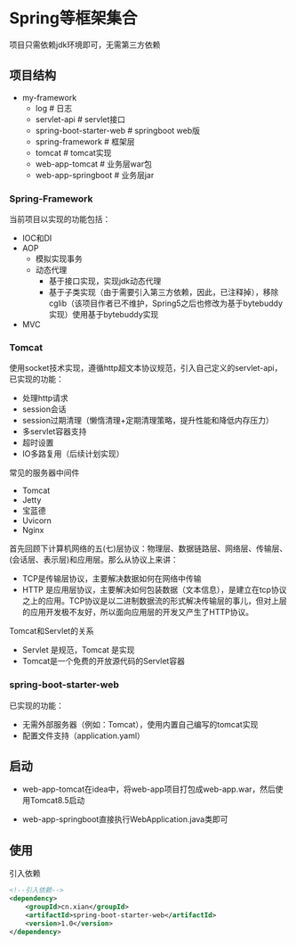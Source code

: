 # Spring等框架集合

项目只需依赖jdk环境即可，无需第三方依赖

## 项目结构

- my-framework
    - log # 日志
    - servlet-api # servlet接口
    - spring-boot-starter-web # springboot web版
    - spring-framework # 框架层
    - tomcat # tomcat实现
    - web-app-tomcat # 业务层war包
    - web-app-springboot # 业务层jar

### Spring-Framework

当前项目以实现的功能包括：

- IOC和DI
- AOP
    - 模拟实现事务
    - 动态代理
        - 基于接口实现，实现jdk动态代理
        - 基于子类实现（由于需要引入第三方依赖，因此，已注释掉），移除cglib（该项目作者已不维护，Spring5之后也修改为基于bytebuddy实现）使用基于bytebuddy实现
- MVC

### Tomcat

使用socket技术实现，遵循http超文本协议规范，引入自己定义的servlet-api，已实现的功能：

- 处理http请求
- session会话
- session过期清理（懒惰清理+定期清理策略，提升性能和降低内存压力）
- 多servlet容器支持
- 超时设置
- IO多路复用（后续计划实现）



常见的服务器中间件

- Tomcat
- Jetty
- 宝蓝德
- Uvicorn 
- Nginx



首先回顾下计算机网络的五(七)层协议：物理层、数据链路层、网络层、传输层、(会话层、表示层)和应用层。那么从协议上来讲：

- TCP是传输层协议，主要解决数据如何在网络中传输
- HTTP 是应用层协议，主要解决如何包装数据（文本信息），是建立在tcp协议之上的应用。TCP协议是以二进制数据流的形式解决传输层的事儿，但对上层的应用开发极不友好，所以面向应用层的开发又产生了HTTP协议。



Tomcat和Servlet的关系

- Servlet 是规范，Tomcat 是实现
- Tomcat是一个免费的开放源代码的Servlet容器



### spring-boot-starter-web

已实现的功能：

- 无需外部服务器（例如：Tomcat），使用内置自己编写的tomcat实现
- 配置文件支持（application.yaml）

## 启动

- web-app-tomcat在idea中，将web-app项目打包成web-app.war，然后使用Tomcat8.5启动

- web-app-springboot直接执行WebApplication.java类即可

## 使用

引入依赖

```xml
<!--引入依赖-->
<dependency>
    <groupId>cn.xian</groupId>
    <artifactId>spring-boot-starter-web</artifactId>
    <version>1.0</version>
</dependency>
```
